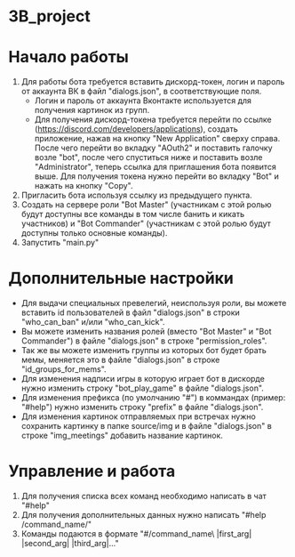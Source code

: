 # 3B_project
# Начало работы
1) Для работы бота требуется вставить дискорд-токен, логин и пароль от аккаунта ВК в файл "dialogs.json", в соответствующие поля. 
    * Логин и пароль от аккаунта Вконтакте используется для получения картинок из групп.
    * Для получения дискорд-токена требуется перейти по ссылке (https://discord.com/developers/applications), создать приложение, нажав на кнопку "New Application" сверху справа. После чего перейти во вкладку "AOuth2" и поставить галочку возле "bot", после чего спуститься ниже и поставить возле "Administrator", теперь ссылка для приглашения бота появится выше. Для получения токена нужно перейти во вкладку "Bot" и нажать на кнопку "Copy".
2) Пригласить бота используя ссылку из предыдущего пункта.
3) Создать на сервере роли "Bot Master" (участникам с этой ролью будут доступны все команды в том числе банить и кикать участников) и "Bot Commander" (участникам с этой ролью будут доступны только основные команды).
4) Запустить "main.py"

# Дополнительные настройки 
* Для выдачи специальных превелегий, неиспользуя роли, вы можете вставить id пользователей в файл "dialogs.json" в строки "who_can_ban" и/или "who_can_kick".
* Вы можете изменить названия ролей (вместо "Bot Master" и "Bot Commander") в файле "dialogs.json" в строке "permission_roles".
* Так же вы можете изменить группы из которых бот будет брать мемы, меняется это в файле "dialogs.json" в строке "id_groups_for_mems".
* Для изменения надписи игры в которую играет бот в дискорде нужно изменить строку "bot_play_game" в файле "dialogs.json".
* Для изменения префикса (по умолчанию "#") в коммандах (пример: "#help") нужно изменить строку "prefix" в файле "dialogs.json".
* Для изменения картинок отправляемых при встречах нужно сохранить картинку в папке source/img и в файле "dialogs.json" в строке "img_meetings" добавить название картинок.

# Управление и работа
1) Для получения списка всех команд необходимо написать в чат "#help"
2) Для получения дополнительных данных нужно написать "#help /command_name/"
3) Команды подаются в формате "#/command_name\ |first_arg| |second_arg| |third_arg|..."